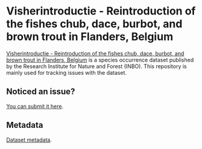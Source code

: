 # Visherintroductie - Reintroduction of the fishes chub, dace, burbot, and brown trout in Flanders, Belgium

[Visherintroductie - Reintroduction of the fishes chub, dace, burbot, and brown trout in Flanders, Belgium](http://dataset.inbo.be/visherintroductie-occurrences) is a species occurrence dataset published by the Research Institute for Nature and Forest (INBO). This repository is mainly used for tracking issues with the dataset.

## Noticed an issue?

[You can submit it here](https://github.com/LifeWatchINBO/visherintroductie-occurrences/issues).

## Metadata

[Dataset metadata](metadata.md).
